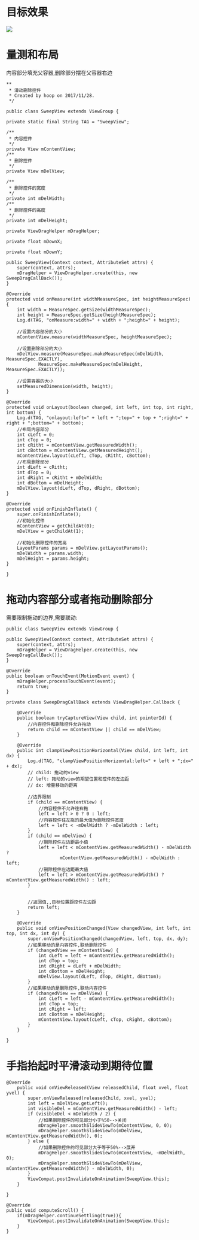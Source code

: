 # 目标效果 #

![](imgs/sweep.gif)

# 量测和布局 #

内容部分填充父容器,删除部分摆在父容器右边

    **
	 * 滑动删除控件
	 * Created by hoop on 2017/11/28.
	 */
	
	public class SweepView extends ViewGroup {

    private static final String TAG = "SweepView";

    /**
     * 内容控件
     */
    private View mContentView;
    /**
     * 删除控件
     */
    private View mDelView;

    /**
     * 删除控件的宽度
     */
    private int mDelWidth;
    /**
     * 删除控件的高度
     */
    private int mDelHeight;

    private ViewDragHelper mDragHelper;

    private float mDownX;

    private float mDownY;

    public SweepView(Context context, AttributeSet attrs) {
        super(context, attrs);
        mDragHelper = ViewDragHelper.create(this, new SweepDragCallBack());
    }

    @Override
    protected void onMeasure(int widthMeasureSpec, int heightMeasureSpec) {
        int width = MeasureSpec.getSize(widthMeasureSpec);
        int height = MeasureSpec.getSize(heightMeasureSpec);
        Log.d(TAG, "onMeasure:width=" + width + ";height=" + height);

        //设置内容部分的大小
        mContentView.measure(widthMeasureSpec, heightMeasureSpec);

        //设置删除部分的大小
        mDelView.measure(MeasureSpec.makeMeasureSpec(mDelWidth, MeasureSpec.EXACTLY),
                MeasureSpec.makeMeasureSpec(mDelHeight, MeasureSpec.EXACTLY));

        //设置容器的大小
        setMeasuredDimension(width, height);
    }

    @Override
    protected void onLayout(boolean changed, int left, int top, int right, int bottom) {
        Log.d(TAG, "onlayout:left=" + left + ";top=" + top + ";right=" + right + ";bottom=" + bottom);
        //布局内容部分
        int cLeft = 0;
        int cTop = 0;
        int cRitht = mContentView.getMeasuredWidth();
        int cBottom = mContentView.getMeasuredHeight();
        mContentView.layout(cLeft, cTop, cRitht, cBottom);
        //布局删除部分
        int dLeft = cRitht;
        int dTop = 0;
        int dRight = cRitht + mDelWidth;
        int dBottom = mDelHeight;
        mDelView.layout(dLeft, dTop, dRight, dBottom);
    }

    @Override
    protected void onFinishInflate() {
        super.onFinishInflate();
        //初始化控件
        mContentView = getChildAt(0);
        mDelView = getChildAt(1);

        //初始化删除控件的宽高
        LayoutParams params = mDelView.getLayoutParams();
        mDelWidth = params.width;
        mDelHeight = params.height;
    }

	}

# 拖动内容部分或者拖动删除部分 #

需要限制拖动的边界,需要联动:

    public class SweepView extends ViewGroup {

    public SweepView(Context context, AttributeSet attrs) {
        super(context, attrs);
        mDragHelper = ViewDragHelper.create(this, new SweepDragCallBack());
    }

    @Override
    public boolean onTouchEvent(MotionEvent event) {
        mDragHelper.processTouchEvent(event);
        return true;
    }

    private class SweepDragCallBack extends ViewDragHelper.Callback {

        @Override
        public boolean tryCaptureView(View child, int pointerId) {
            //内容控件和删除控件允许拖动
            return child == mContentView || child == mDelView;
        }

        @Override
        public int clampViewPositionHorizontal(View child, int left, int dx) {
            Log.d(TAG, "clampViewPositionHorizontal:left=" + left + ";dx=" + dx);
            // child: 拖动的view
            // left: 拖动的view的期望位置和控件的左边距
            // dx: 增量移动的距离

            //边界限制
            if (child == mContentView) {
                //内容控件不允许往右拖
                left = left > 0 ? 0 : left;
                //内容控件往左拖的最大值为删除控件宽度
                left = left < -mDelWidth ? -mDelWidth : left;
            }
            if (child == mDelView) {
                //删除控件左边距最小值
                left = left < mContentView.getMeasuredWidth() - mDelWidth ?
                        mContentView.getMeasuredWidth() - mDelWidth : left;
                //删除控件左边距最大值
                left = left > mContentView.getMeasuredWidth() ? mContentView.getMeasuredWidth() : left;
            }


            //返回值,,目标位置距控件左边距
            return left;
        }

        @Override
        public void onViewPositionChanged(View changedView, int left, int top, int dx, int dy) {
            super.onViewPositionChanged(changedView, left, top, dx, dy);
            //如果移动的是内容控件,联动删除控件
            if (changedView == mContentView) {
                int dLeft = left + mContentView.getMeasuredWidth();
                int dTop = top;
                int dRight = dLeft + mDelWidth;
                int dBottom = mDelHeight;
                mDelView.layout(dLeft, dTop, dRight, dBottom);
            }
            //如果移动的是删除控件,联动内容控件
            if (changedView == mDelView) {
                int cLeft = left - mContentView.getMeasuredWidth();
                int cTop = top;
                int cRight = left;
                int cBottom = mDelHeight;
                mContentView.layout(cLeft, cTop, cRight, cBottom);
            }
        }

	}

# 手指抬起时平滑滚动到期待位置 #

    @Override
        public void onViewReleased(View releasedChild, float xvel, float yvel) {
            super.onViewReleased(releasedChild, xvel, yvel);
            int left = mDelView.getLeft();
            int visibleDel = mContentView.getMeasuredWidth() - left;
            if (visibleDel < mDelWidth / 2) {
                //如果删除控件的可见部分小于%50-->关闭
                mDragHelper.smoothSlideViewTo(mContentView, 0, 0);
                mDragHelper.smoothSlideViewTo(mDelView, mContentView.getMeasuredWidth(), 0);
            } else {
                //如果删除控件的可见部分大于等于50%-->展开
                mDragHelper.smoothSlideViewTo(mContentView, -mDelWidth, 0);
                mDragHelper.smoothSlideViewTo(mDelView, mContentView.getMeasuredWidth() - mDelWidth, 0);
            }
            ViewCompat.postInvalidateOnAnimation(SweepView.this);
        }

    }

    @Override
    public void computeScroll() {
        if(mDragHelper.continueSettling(true)){
            ViewCompat.postInvalidateOnAnimation(SweepView.this);
        }
    }
